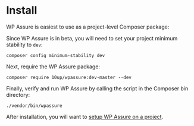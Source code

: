 # Install

WP Assure is easiest to use as a project-level Composer package:

Since WP Assure is in beta, you will need to set your project minimum stability to `dev`:
```
composer config minimum-stability dev
```

Next, require the WP Assure package:
```
composer require 10up/wpassure:dev-master --dev
```

Finally, verify and run WP Assure by calling the script in the Composer bin directory:
```
./vendor/bin/wpassure
```

After installation, you will want to [setup WP Assure on a project](https://wpassure.readthedocs.io/en/latest/project-setup/).
